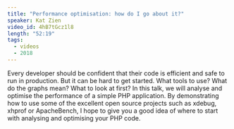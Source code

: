 ```yaml
---
title: "Performance optimisation: how do I go about it?"
speaker: Kat Zien
video_id: 4hB7tGcz1l8
length: "52:19"
tags:
  - videos
  - 2018
---
```


Every developer should be confident that their code is efficient and safe to run in production. But it can be hard to get started. What tools to use? What do the graphs mean? What to look at first? In this talk, we will analyse and optimise the performance of a simple PHP application. By demonstrating how to use some of the excellent open source projects such as xdebug, xhprof or ApacheBench, I hope to give you a good idea of where to start with analysing and optimising your PHP code.
